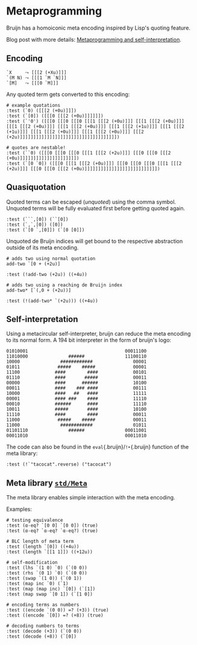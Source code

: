 # Metaprogramming

Bruijn has a homoiconic meta encoding inspired by Lisp's quoting
feature.

Blog post with more details: [Metaprogramming and
self-interpretation](https://text.marvinborner.de/2023-09-03-21.html).

## Encoding

    `X     ⤳ [[[2 (+Xu)]]]
    `(M N) ⤳ [[[1 `M `N]]]
    `[M]   ⤳ [[[0 `M]]]

Any quoted term gets converted to this encoding:

``` bruijn
# example quotations
:test (`0) ([[[2 (+0u)]]])
:test (`[0]) ([[[0 [[[2 (+0u)]]]]]])
:test (`'0') ([[[0 [[[0 [[[0 [[[1 [[[2 (+0u)]]] [[[1 [[[2 (+0u)]]] [[[1 [[[2 (+0u)]]] [[[1 [[[2 (+0u)]]] [[[1 [[[2 (+1u)]]] [[[1 [[[2 (+1u)]]] [[[1 [[[2 (+0u)]]] [[[1 [[[2 (+0u)]]] [[[2 (+2u)]]]]]]]]]]]]]]]]]]]]]]]]]]]]]]]]]]]])

# quotes are nestable!
:test (``0) ([[[0 [[[0 [[[0 [[[1 [[[2 (+2u)]]] [[[0 [[[0 [[[2 (+0u)]]]]]]]]]]]]]]]]]]]]])
:test (`[0 `0]) ([[[0 [[[1 [[[2 (+0u)]]] [[[0 [[[0 [[[0 [[[1 [[[2 (+2u)]]] [[[0 [[[0 [[[2 (+0u)]]]]]]]]]]]]]]]]]]]]]]]]]]])
```

## Quasiquotation

Quoted terms can be escaped (*unquoted*) using the comma symbol.
Unquoted terms will be fully evaluated first before getting quoted
again.

``` bruijn
:test (```,[0]) (``[0])
:test (`,`,[0]) ([0])
:test (`[0 `,[0]]) (`[0 [0]])
```

Unquoted de Bruijn indices will get bound to the respective abstraction
outside of its meta encoding.

``` bruijn
# adds two using normal quotation
add-two `[0 + (+2u)]

:test (!add-two (+2u)) ((+4u))

# adds two using a reaching de Bruijn index
add-two* [`(,0 + (+2u))]

:test (!(add-two* `(+2u))) ((+4u))
```

## Self-interpretation

Using a metacircular self-interpreter, bruijn can reduce the meta
encoding to its normal form. A 194 bit interpreter in the form of
bruijn's logo:

``` code-showcase
01010001                                    00011100
11010000               ######               11100110
10000               ############               00001
01011              #####    #####              00001
11100             ####        ####             00101
01110             ####       #####             00011
00000             ####      ######             10100
00011             ####    ### ####             00111
10000             ####   ##   ####             11111
00001             #### ###    ####             11110
00010             ######      ####             11110
10011             #####       ####             10100
11110             ####        ####             00011
11000              #####    #####              00011
11000               ############               01011
01101110               ######               00011001
00011010                                    00011010
```

The code can also be found in the `eval`{.bruijn}/`!‣`{.bruijn} function
of the meta library:

``` bruijn
:test (!`"tacocat".reverse) ("tacocat")
```

## Meta library [`std/Meta`](/std/Meta.bruijn.html)

The meta library enables simple interaction with the meta encoding.

Examples:

``` bruijn
# testing equivalence
:test (α-eq? `[0 0] `[0 0]) (true)
:test (α-eq? `α-eq? `α-eq?) (true)

# BLC length of meta term
:test (length `[0]) ((+4u))
:test (length `[[1 1]]) ((+12u))

# self-modification
:test (lhs `(1 0) `0) (`(0 0))
:test (rhs `(0 1) `0) (`(0 0))
:test (swap `(1 0)) (`(0 1))
:test (map inc `0) (`1)
:test (map (map inc) `[0]) (`[1])
:test (map swap `[0 1]) (`[1 0])

# encoding terms as numbers
:test ((encode `(0 0)) =? (+3)) (true)
:test ((encode `[0]) =? (+8)) (true)

# decoding numbers to terms
:test (decode (+3)) (`(0 0))
:test (decode (+8)) (`[0])
```
